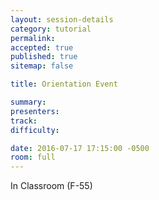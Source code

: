 ```yaml
---
layout: session-details
category: tutorial
permalink:
accepted: true
published: true
sitemap: false

title: Orientation Event

summary:
presenters:
track:
difficulty:

date: 2016-07-17 17:15:00 -0500
room: full
---
```

In Classroom (F-55)
